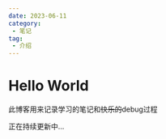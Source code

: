 ```yaml
---
date: 2023-06-11
category:
 - 笔记
tag:
 - 介绍
---
```


# Hello World

此博客用来记录学习的笔记和~~快乐的~~debug过程

正在持续更新中...